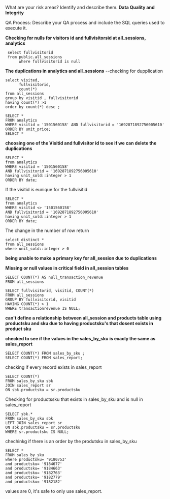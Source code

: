 What are your risk areas? Identify and describe them.
**Data Quality and Integrity**



QA Process:
Describe your QA process and include the SQL queries used to execute it.


**Checking for nulls for visitors id and fullvisitorsid at all_sessions, analytics**
```
 select fullvisitorid
 from public.all_sessions
      where fullvisitorid is null 
```

**The duplications in analytics and all_sessions**
 --checking for dupplication
```
select visited,
      fullvisitorid,
      count(*) 
from all_sessions
group by visitid , fullvisitorid
having count(*) >1
order by count(*) desc ;
```
```
SELECT *
FROM analytics
WHERE visitid = '1501560158' AND fullvisitorid = '1692871892756005610'
ORDER BY unit_price;
SELECT *
```
**choosing one of the Visitid and fullvisitor id to see if we can delete the duplications** 
```
SELECT *
from analytics 
WHERE visitid = '1501560158'
AND fullvisitorid = '1692871892756005610' 
having unit_sold::integer > 1
ORDER BY date;
```
If the visitid is eunique for the fullvisitid
```
SELECT *
from analytics 
WHERE visitid <> '1501560158'
AND fullvisitorid = '1692871892756005610' 
having unit_sold::integer > 1
ORDER BY date;
```
The change in the number of row return 
```
select distinct *
from all_sessions
where unit_sold::integer > 0
```
**being unable to make a primary key for all_session due to duplications**

**Missing or null values in critical field in all_session tables**
```
SELECT COUNT(*) AS null_transaction_revenue
FROM all_sessions
```
```
SELECT fullvisitorid, visitid, COUNT(*)
FROM all_sessions
GROUP BY fullvisitorid, visitid
HAVING COUNT(*) > 1
WHERE transactionrevenue IS NULL;
```
**can't define a relationship between all_session and products table using productsku and sku due to having productsku's that dosent exists in product sku**

**checked to see if the values in the sales_by_sku is exacly the same as sales_report**
```
SELECT COUNT(*) FROM sales_by_sku ;
SELECT COUNT(*) FROM sales_report;
```
checking if every record exists in sales_report 
```
SELECT COUNT(*)
FROM sales_by_sku sbk
JOIN sales_report sr
ON sbk.productsku = sr.productsku
```
Checking for productssku that exists in sales_by_sku and is null in sales_report
```
SELECT sbk.*
FROM sales_by_sku sbk
LEFT JOIN sales_report sr
ON sbk.productsku = sr.productsku 
WHERE sr.productsku IS NULL;
```
chechinkg if there is an order by the produtsku in sales_by_sku 
```
SELECT *
FROM sales_by_sku
where productsku= '9180753'
and productsku= '9184677' 
and productsku= '9184663' 
and productsku= '9182763'
and productsku= '9182779' 
and productsku= '9182182'
```
values are 0, it's safe to only use sales_report.
